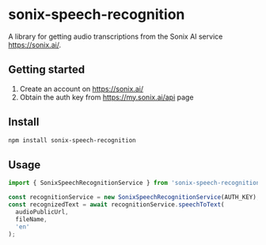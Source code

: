 # sonix-speech-recognition

A library for getting audio transcriptions from the Sonix AI service https://sonix.ai/.

## Getting started

1. Create an account on https://sonix.ai/
2. Obtain the auth key from https://my.sonix.ai/api page

## Install

```bash
npm install sonix-speech-recognition
```

## Usage

```ts
import { SonixSpeechRecognitionService } from 'sonix-speech-recognition';

const recognitionService = new SonixSpeechRecognitionService(AUTH_KEY);
const recognizedText = await recognitionService.speechToText(
  audioPublicUrl,
  fileName,
  'en'
);
```
